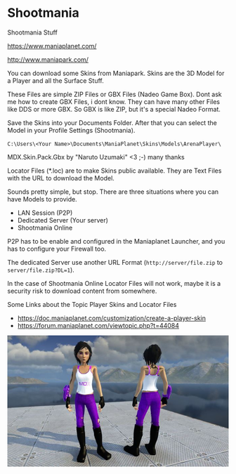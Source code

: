 # Shootmania
Shootmania Stuff

https://www.maniaplanet.com/

http://www.maniapark.com/

You can download some Skins from Maniapark. Skins are the 3D Model for a Player and all the Surface Stuff.

These Files are simple ZIP Files or GBX Files (Nadeo Game Box). Dont ask me how to create GBX Files, i dont know. They can have many other Files like DDS or more GBX. So GBX is like ZIP, but it's a special Nadeo Format.

Save the Skins into your Documents Folder. After that you can select the Model in your Profile Settings (Shootmania).

```
C:\Users\<Your Name>\Documents\ManiaPlanet\Skins\Models\ArenaPlayer\
```

MDX.Skin.Pack.Gbx by "Naruto Uzumaki" <3 ;-) many thanks

Locator Files (*.loc) are to make Skins public available. They are Text Files with the URL to download the Model.

Sounds pretty simple, but stop. There are three situations where you can have Models to provide.

* LAN Session (P2P)
* Dedicated Server (Your server)
* Shootmania Online

P2P has to be enable and configured in the Maniaplanet Launcher, and you has to configure your Firewall too.

The dedicated Server use another URL Format (`http://server/file.zip` to `server/file.zip?DL=1`).

In the case of Shootmania Online Locator Files will not work, maybe it is a security risk to download content from somewhere.

Some Links about the Topic Player Skins and Locator Files

* https://doc.maniaplanet.com/customization/create-a-player-skin
* https://forum.maniaplanet.com/viewtopic.php?t=44084


![Screenshot](./Screenshots/screenshot_small.jpg)
